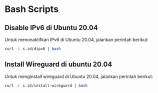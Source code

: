# Bash Scripts

## Disable IPv6 di Ubuntu 20.04
Untuk menonaktifkan IPv6 di Ubuntu 20.04, jalankan perintah berikut:

```bash
curl -L s.id/dipv6 | bash
```


## Install Wireguard di ubuntu 20.04
Untuk menginstall wireguard di Ubuntu 20.04, jalankan perintah berikut:

```bash
curl -L s.id/install-wireguard | bash
```
